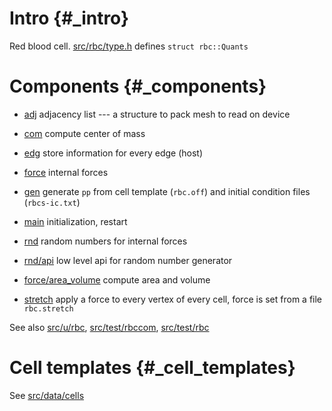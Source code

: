 # Intro {#_intro}

Red blood cell. [src/rbc/type.h](type.h) defines `struct rbc::Quants`

# Components {#_components}

-   [adj](adj) adjacency list \-\-- a structure to pack mesh to read on
    device

-   [com](com) compute center of mass

-   [edg](edg) store information for every edge (host)

-   [force](force) internal forces

-   [gen](gen) generate `pp` from cell template (`rbc.off`) and initial
    condition files (`rbcs-ic.txt`)

-   [main](com) initialization, restart

-   [rnd](rnd) random numbers for internal forces

-   [rnd/api](rnd/api) low level api for random number generator

-   [force/area\_volume](force/area_volume) compute area and volume

-   [stretch](stretch) apply a force to every vertex of every cell,
    force is set from a file `rbc.stretch`

See also [src/u/rbc](src/u/rbc), [src/test/rbccom](src/test/rbccom),
[src/test/rbc](src/test/rbc)

# Cell templates {#_cell_templates}

See [src/data/cells](src/data/cells)
